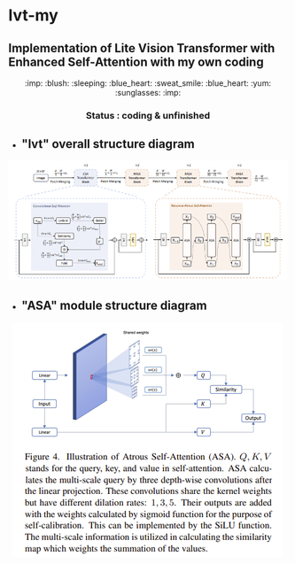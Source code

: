 # lvt-my
## Implementation of Lite Vision Transformer with Enhanced Self-Attention with my own coding

<div align=center>:imp: :blush:  :sleeping: :blue_heart: :sweat_smile: :blue_heart: :yum: :sunglasses: :imp:</div>

### <div align=center>   Status : coding & unfinished</div>

- ## "lvt" overall structure diagram

<div align=center>
<img src='./image/lvt.png'  />
</div>

- ## "ASA" module structure diagram

<div align=center>
<img src='./image/ASA_Module.png' />
</div>